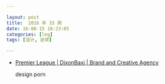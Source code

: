 ```yaml
---

layout: post
title:  2016 年 33 周
date: 16-08-15 18:23:05
categories: [log]
tags: [设计, 足球]

---
```


- [Premier League | DixonBaxi | Brand and Creative Agency](http://dixonbaxi.com/work/premier-league-experience/)

	design porn